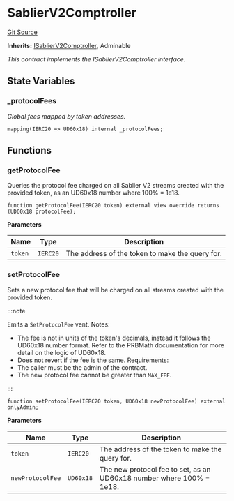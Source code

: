 # SablierV2Comptroller
[Git Source](https://github.com/sablierhq/v2-core/blob/71a38f2401905d2762c14a7b36c2334909bdb760/src/SablierV2Comptroller.sol)

**Inherits:**
[ISablierV2Comptroller](/src/interfaces/ISablierV2Comptroller.sol/contract.ISablierV2Comptroller.md), Adminable

*This contract implements the ISablierV2Comptroller interface.*


## State Variables
### _protocolFees
*Global fees mapped by token addresses.*


```solidity
mapping(IERC20 => UD60x18) internal _protocolFees;
```


## Functions
### getProtocolFee

Queries the protocol fee charged on all Sablier V2 streams created with the provided token, as an
UD60x18 number where 100% = 1e18.


```solidity
function getProtocolFee(IERC20 token) external view override returns (UD60x18 protocolFee);
```
**Parameters**

|Name|Type|Description|
|----|----|-----------|
|`token`|`IERC20`|The address of the token to make the query for.|


### setProtocolFee

Sets a new protocol fee that will be charged on all streams created with the provided token.

 :::note

Emits a `SetProtocolFee` vent.
Notes:
- The fee is not in units of the token's decimals, instead it follows the UD60x18 number format. Refer to the
PRBMath documentation for more detail on the logic of UD60x18.
- Does not revert if the fee is the same.
Requirements:
- The caller must be the admin of the contract.
- The new protocol fee cannot be greater than `MAX_FEE`.

:::



```solidity
function setProtocolFee(IERC20 token, UD60x18 newProtocolFee) external onlyAdmin;
```
**Parameters**

|Name|Type|Description|
|----|----|-----------|
|`token`|`IERC20`|The address of the token to make the query for.|
|`newProtocolFee`|`UD60x18`|The new protocol fee to set, as an UD60x18 number where 100% = 1e18.|


